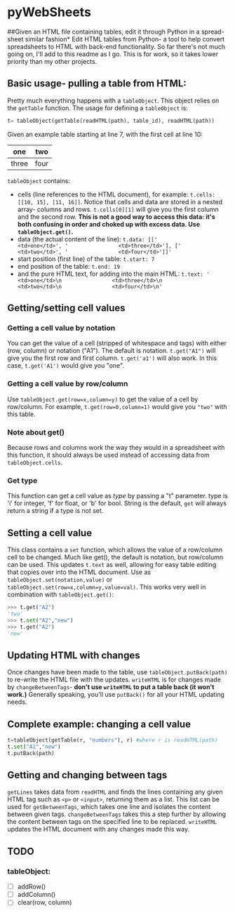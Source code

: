 # pyWebSheets
 ##Given an HTML file containing tables, edit it through Python in a spread-sheet similar fashion*
 Edit HTML tables from Python- a tool to help convert spreadsheets to HTML with back-end functionality. So far there's not much going on, I'll add to this readme as I go. This is for work, so it takes lower priority than my other projects. 
 
 ## Basic usage- pulling a table from HTML:
 Pretty much everything happens with a `tableObject`. This object relies on the `getTable` function. The usage for defining a `tableObject` is:
```python
t= tableObject(getTable(readHTML(path), table_id), readHTML(path))
```
Given an example table starting at line 7, with the first cell at line 10:

one | two
-----|----
three | four

`tableObject` contains:
* cells (line references to the HTML document), for example:
`t.cells: [[10, 15], [11, 16]]`.
Notice that cells and data are stored in a nested array- columns and rows. `t.cells[0][1]` will give you the first column and the second row. **This is not a good way to access this data: it's both confusing in order and choked up with excess data. Use `tableObject.get()`.**
* data (the actual content of the line):
`t.data: [['                <td>one</td>', '                <td>three</td>'], ['                <td>two</td>', '                <td>four</td>']]'`
* start position (first line) of the table:
`t.start: 7`
* end position of the table:
`t.end: 19`
* and the pure HTML text, for adding into the main HTML: `t.text: '                <td>one</td>\n                <td>three</td>\n                <td>two</td>\n                <td>four</td>\n'`

## Getting/setting cell values
### Getting a cell value by notation
You can get the value of a cell (stripped of whitespace and tags) with either (row, column) or notation ("A1"). The default is notation. `t.get("A1")` will give you the first row and first column. `t.get('a1')` will also work. In this case, `t.get('A1')` would give you "one". 

### Getting a cell value by row/column
Use `tableObject.get(row=x,column=y)` to get the value of a cell by row/column. For example, `t.get(row=0,column=1)` would give you `"two"` with this table. 
### Note about get()
Because rows and columns work the way they would in a spreadsheet with this function, it should always be used instead of accessing data from `tableObject.cells`. 
### Get type
This function can get a cell value as *type* by passing a "t" parameter. type is 'i' for integer, 'f' for float, or 'b' for bool. String is the default, `get` will always return a string if a type is not set. 

## Setting a cell value
This class  contains a `set` function, which allows the value of a row/column cell to be changed. Much like get(), the default is notation, but row/column can be used. This updates `t.text` as well, allowing for easy table editing that copies over into the HTML document. Use as `tableObject.set(notation,value)` or `tableObject.set(row=x,column=y,value=val)`. This works very well in combination with `tableObject.get()`:
```python
>>> t.get("A2")
'two'
>>> t.set("A2","new")
>>> t.get("A2")
'new'
```
## Updating HTML with changes
Once changes have been made to the table, use `tableObject.putBack(path)` to re-write the HTML file with the updates. `writeHTML` is for changes made by `changeBetweenTags`- **don't use `writeHTML` to put a table back (it won't work.)** Generally speaking, you'll use `putBack()` for all your HTML updating needs.

## Complete example: changing a cell value
```python
t=tableObject(getTable(r, "numbers"), r) #where r is readHTML(path)
t.set("A1","new")
t.putBack(path)
```

## Getting and changing between tags
`getLines` takes data from `readHTML` and finds the lines containing any given HTML tag such as `<p>` or `<input>`, returning them as a list. This list can be used for `getBetweenTags`, which takes one line and isolates the content between given tags. `changeBetweenTags` takes this a step further by allowing the content between tags on the specified line to be replaced. `writeHTML` updates the HTML document with any changes made this way. 
## TODO
### tableObject:
- [ ] addRow()
- [ ] addColumn()
- [ ] clear(row, column)
